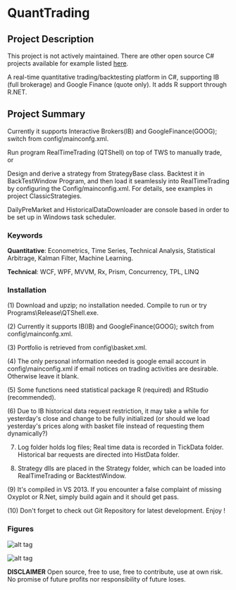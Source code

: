 QuantTrading
============

## Project Description
This project is not actively maintained. There are other open source C# projects available for example listed [here](https://github.com/EliteQuant/EliteQuant#trading-system).

A real-time quantitative trading/backtesting platform in C#, supporting IB (full brokerage) and Google Finance (quote only). It adds R support through R.NET.

## Project Summary
Currently it supports Interactive Brokers(IB) and GoogleFinance(GOOG); switch from config\mainconfg.xml.

Run program RealTimeTrading (QTShell) on top of TWS to manually trade, or

Design and derive a strategy from StrategyBase class. Backtest it in BackTestWindow Program, and then load it seamlessly into RealTimeTrading by configuring the Config/mainconfig.xml. For details, see examples in project ClassicStrategies.

DailyPreMarket and HistoricalDataDownloader are console based in order to be set up in Windows task scheduler.

### Keywords
<b>Quantitative</b>: Econometrics, Time Series, Technical Analysis, Statistical Arbitrage, Kalman Filter, Machine Learning.

<b>Technical</b>: WCF, WPF, MVVM, Rx, Prism, Concurrency, TPL, LINQ

### Installation
(1) Download and upzip; no installation needed. Compile to run or try Programs\Release\QTShell.exe.

(2) Currently it supports IB(IB) and GoogleFinance(GOOG); switch from config\mainconfg.xml.

(3) Portfolio is retrieved from config\basket.xml.

(4) The only personal information needed is google email account in config\mainconfig.xml if email notices on trading activities are desirable. Otherwise leave it blank.

(5) Some functions need statistical package R (required) and RStudio (recommended).

(6) Due to IB historical data request restriction, it may take a while for yesterday's close and change to be fully initialized (or should we load yesterday's prices along with basket file instead of requesting them dynamically?)

7) Log folder holds log files; Real time data is recorded in TickData folder. Historical bar requests are directed into HistData folder.

8) Strategy dlls are placed in the Strategy folder, which can be loaded into RealTimeTrading or BacktestWindow.

(9) It's compiled in VS 2013. If you encounter a false complaint of missing Oxyplot or R.Net, simply build again and it should get pass. 

(10) Don't forget to check out Git Repository for latest development. Enjoy !

### Figures
![alt tag](https://letianquant.files.wordpress.com/2014/10/goog1.png)

![alt tag](https://letianquant.files.wordpress.com/2015/03/multithreading.png)

**DISCLAIMER** Open source, free to use, free to contribute, use at own risk. No promise of future profits nor responsibility of future loses.
